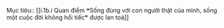 Mục tiêu:: [[i.1b.i Quan điểm ❝Sống đúng với con người thật của mình, sống một cuộc đời không hối tiếc❞ được lan toả]]

